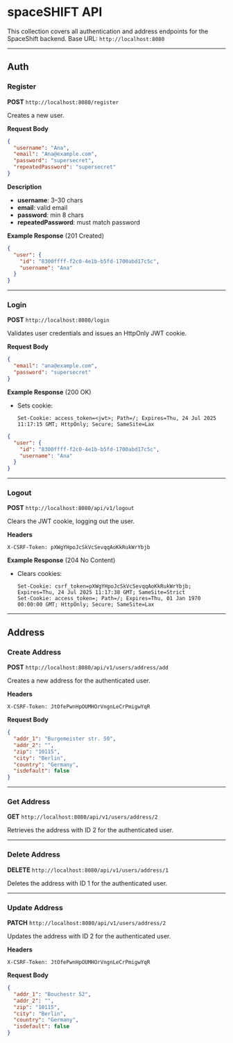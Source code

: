 # spaceSHIFT API

This collection covers all authentication and address endpoints for the SpaceShift backend.
Base URL: `http://localhost:8080`

---

## Auth

### Register

**POST** `http://localhost:8080/register`

Creates a new user.

**Request Body**

```json
{
  "username": "Ana",
  "email": "Ana@example.com",
  "password": "supersecret",
  "repeatedPassword": "supersecret"
}
```

**Description**

- **username**: 3–30 chars
- **email**: valid email
- **password**: min 8 chars
- **repeatedPassword**: must match password

**Example Response** (201 Created)

```json
{
  "user": {
    "id": "8300ffff-f2c0-4e1b-b5fd-1700abd17c5c",
    "username": "Ana"
  }
}
```

---

### Login

**POST** `http://localhost:8080/login`

Validates user credentials and issues an HttpOnly JWT cookie.

**Request Body**

```json
{
  "email": "ana@example.com",
  "password": "supersecret"
}
```

**Example Response** (200 OK)

- Sets cookie:

  ```
  Set-Cookie: access_token=<jwt>; Path=/; Expires=Thu, 24 Jul 2025 11:17:15 GMT; HttpOnly; Secure; SameSite=Lax
  ```

```json
{
  "user": {
    "id": "8300ffff-f2c0-4e1b-b5fd-1700abd17c5c",
    "username": "Ana"
  }
}
```

---

### Logout

**POST** `http://localhost:8080/api/v1/logout`

Clears the JWT cookie, logging out the user.

**Headers**

```
X-CSRF-Token: pXWgYHpoJcSkVcSevqqAoKkRukWrYbjb
```

**Example Response** (204 No Content)

- Clears cookies:

  ```
  Set-Cookie: csrf_token=pXWgYHpoJcSkVcSevqqAoKkRukWrYbjb; Expires=Thu, 24 Jul 2025 11:17:38 GMT; SameSite=Strict
  Set-Cookie: access_token=; Path=/; Expires=Thu, 01 Jan 1970 00:00:00 GMT; HttpOnly; Secure; SameSite=Lax
  ```

---

## Address

### Create Address

**POST** `http://localhost:8080/api/v1/users/address/add`

Creates a new address for the authenticated user.

**Headers**

```
X-CSRF-Token: JtOfePwnHpOUMHOrVngnLeCrPmigwYqR
```

**Request Body**

```json
{
  "addr_1": "Burgemeister str. 50",
  "addr_2": "",
  "zip": "10115",
  "city": "Berlin",
  "country": "Germany",
  "isdefault": false
}
```

---

### Get Address

**GET** `http://localhost:8080/api/v1/users/address/2`

Retrieves the address with ID 2 for the authenticated user.

---

### Delete Address

**DELETE** `http://localhost:8080/api/v1/users/address/1`

Deletes the address with ID 1 for the authenticated user.

---

### Update Address

**PATCH** `http://localhost:8080/api/v1/users/address/2`

Updates the address with ID 2 for the authenticated user.

**Headers**

```
X-CSRF-Token: JtOfePwnHpOUMHOrVngnLeCrPmigwYqR
```

**Request Body**

```json
{
  "addr_1": "Bouchestr 52",
  "addr_2": "",
  "zip": "10115",
  "city": "Berlin",
  "country": "Germany",
  "isdefault": false
}
```
